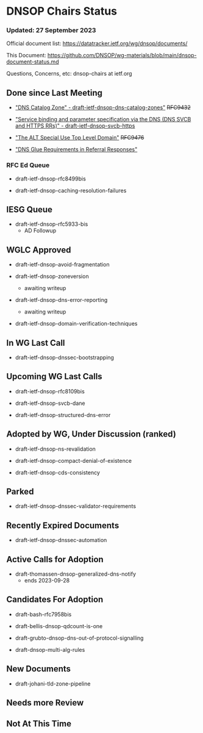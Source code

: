 # DNSOP Chairs Status
### Updated: 27 September 2023

Official document list: https://datatracker.ietf.org/wg/dnsop/documents/

This Document: https://github.com/DNSOP/wg-materials/blob/main/dnsop-document-status.md

Questions, Concerns, etc:  dnsop-chairs at ietf.org

## Done since Last Meeting

* ["DNS Catalog Zone" - draft-ietf-dnsop-dns-catalog-zones"](https://datatracker.ietf.org/doc/draft-ietf-dnsop-dns-catalog-zones/) ~~RFC9432~~

* ["Service binding and parameter specification via the DNS (DNS SVCB and HTTPS RRs)" - draft-ietf-dnsop-svcb-https](https://datatracker.ietf.org/doc/draft-ietf-dnsop-svcb-https/)

* ["The ALT Special Use Top Level Domain"](https://datatracker.ietf.org/doc/draft-ietf-dnsop-alt-tld/) ~~RFC9476~~

* ["DNS Glue Requirements in Referral Responses"](https://datatracker.ietf.org/doc/draft-ietf-dnsop-glue-is-not-optional/)

### RFC Ed Queue

* draft-ietf-dnsop-rfc8499bis

* draft-ietf-dnsop-caching-resolution-failures

## IESG Queue

* draft-ietf-dnsop-rfc5933-bis
    - AD Followup

## WGLC Approved

* draft-ietf-dnsop-avoid-fragmentation

* draft-ietf-dnsop-zoneversion
    - awaiting writeup

* draft-ietf-dnsop-dns-error-reporting
    - awaiting writeup

* draft-ietf-dnsop-domain-verification-techniques

## In WG Last Call

* draft-ietf-dnsop-dnssec-bootstrapping

## Upcoming WG Last Calls

* draft-ietf-dnsop-rfc8109bis

* draft-ietf-dnsop-svcb-dane

* draft-ietf-dnsop-structured-dns-error

## Adopted by WG, Under Discussion (ranked)

* draft-ietf-dnsop-ns-revalidation

* draft-ietf-dnsop-compact-denial-of-existence

* draft-ietf-dnsop-cds-consistency

## Parked

* draft-ietf-dnsop-dnssec-validator-requirements

## Recently Expired Documents

* draft-ietf-dnsop-dnssec-automation

## Active Calls for Adoption

* draft-thomassen-dnsop-generalized-dns-notify
    - ends 2023-09-28

## Candidates For Adoption

* draft-bash-rfc7958bis

* draft-bellis-dnsop-qdcount-is-one

* draft-grubto-dnsop-dns-out-of-protocol-signalling

* draft-dnsop-multi-alg-rules

## New Documents

* draft-johani-tld-zone-pipeline


## Needs more Review

## Not At This Time

